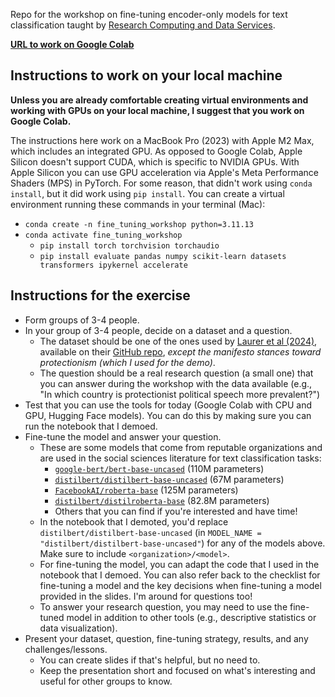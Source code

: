 Repo for the workshop on fine-tuning encoder-only models for text classification taught by [Research Computing and Data Services](https://www.it.northwestern.edu/departments/it-services-support/research/).

**[URL to work on Google Colab](https://colab.research.google.com/github/nuitrcs/fine_tuning_workshop/blob/main/fine_tuning_demo.ipynb)**

## Instructions to work on your local machine

**Unless you are already comfortable creating virtual environments and working with GPUs on your local machine, I suggest that you work on Google Colab.**

The instructions here work on a MacBook Pro (2023) with Apple M2 Max, which includes an integrated GPU. As opposed to Google Colab, Apple Silicon doesn't support CUDA, which is specific to NVIDIA GPUs. With Apple Silicon you can use GPU acceleration via Apple's Meta Performance Shaders (MPS) in PyTorch. For some reason, that didn't work using `conda install`, but it did work using `pip install`. You can create a virtual environment running these commands in your terminal (Mac):
- `conda create -n fine_tuning_workshop python=3.11.13`
- `conda activate fine_tuning_workshop`
    - `pip install torch torchvision torchaudio`
    - `pip install evaluate pandas numpy scikit-learn datasets transformers ipykernel accelerate`

## Instructions for the exercise

- Form groups of 3-4 people.
- In your group of 3-4 people, decide on a dataset and a question.
    - The dataset should be one of the ones used by [Laurer et al (2024)](https://www.cambridge.org/core/journals/political-analysis/article/less-annotating-more-classifying-addressing-the-data-scarcity-issue-of-supervised-machine-learning-with-deep-transfer-learning-and-bertnli/05BB05555241762889825B080E097C27?utm_campaign=shareaholic&utm_medium=copy_link&utm_source=bookmark), available on their [GitHub repo](https://github.com/MoritzLaurer/less-annotating-with-bert-nli), *except the manifesto stances toward protectionism (which I used for the demo)*.
    - The question should be a real research question (a small one) that you can answer during the workshop with the data available (e.g., "In which country is protectionist political speech more prevalent?​")
- Test that you can use the tools for today (Google Colab with CPU and GPU, Hugging Face models). You can do this by making sure you can run the notebook that I demoed.
- Fine-tune the model and answer your question.
    - These are some models that come from reputable organizations and are used in the social sciences literature for text classification tasks:
        - [`google-bert/bert-base-uncased`](https://huggingface.co/google-bert/bert-base-uncased) (110M parameters)
        - [`distilbert/distilbert-base-uncased`](https://huggingface.co/distilbert/distilbert-base-uncased) (67M parameters)
        - [`FacebookAI/roberta-base`](https://huggingface.co/FacebookAI/roberta-base) (125M parameters)
        - [`distilbert/distilroberta-base`](distilbert/distilroberta-base) (82.8M parameters)
        - Others that you can find if you're interested and have time!
    - In the notebook that I demoted, you'd replace `distilbert/distilbert-base-uncased` (in `MODEL_NAME = "distilbert/distilbert-base-uncased"`) for any of the models above. Make sure to include `<organization>/<model>`.
    - For fine-tuning the model, you can adapt the code that I used in the notebook that I demoed. You can also refer back to the checklist for fine-tuning a model and the key decisions when fine-tuning a model provided in the slides. I'm around for questions too!
    - To answer your research question, you may need to use the fine-tuned model in addition to other tools (e.g., descriptive statistics or data visualization).
- Present your dataset, question, fine-tuning strategy, results, and any challenges/lessons.
    - You can create slides if that's helpful, but no need to.
    - Keep the presentation short and focused on what's interesting and useful for other groups to know.
